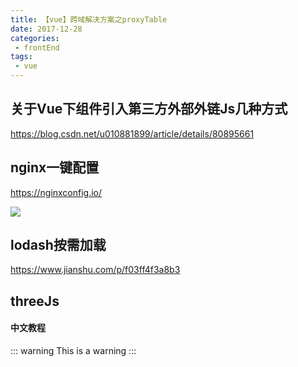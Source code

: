 ```yaml
---
title: 【vue】跨域解决方案之proxyTable
date: 2017-12-28
categories:
 - frontEnd
tags:
 - vue
---
```


## 关于Vue下组件引入第三方外部外链Js几种方式
https://blog.csdn.net/u010881899/article/details/80895661

## nginx一键配置
https://nginxconfig.io/

![](/egg.png)

## lodash按需加载
https://www.jianshu.com/p/f03ff4f3a8b3

## threeJs 
#### 中文教程

::: warning
This is a warning
:::
